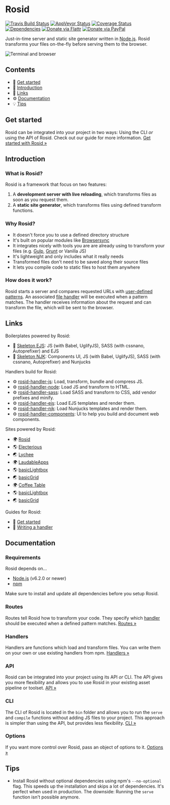 # Rosid

[![Travis Build Status](https://travis-ci.org/electerious/Rosid.svg?branch=master)](https://travis-ci.org/electerious/Rosid) [![AppVeyor Status](https://ci.appveyor.com/api/projects/status/9pm47cxt4oqq0fg1?svg=true)](https://ci.appveyor.com/project/electerious/rosid) [![Coverage Status](https://coveralls.io/repos/github/electerious/Rosid/badge.svg?branch=master)](https://coveralls.io/github/electerious/Rosid?branch=master) [![Dependencies](https://david-dm.org/electerious/Rosid.svg)](https://david-dm.org/electerious/Rosid#info=dependencies) [![Donate via Flattr](https://img.shields.io/badge/flattr-donate-009cde.svg)](https://flattr.com/profile/electerious) [![Donate via PayPal](https://img.shields.io/badge/paypal-donate-009cde.svg)](https://www.paypal.com/cgi-bin/webscr?cmd=_s-xclick&hosted_button_id=CYKBESW577YWE)

Just-in-time server and static site generator written in [Node.js](https://nodejs.org/). Rosid transforms your files on-the-fly before serving them to the browser.

![Terminal and browser](https://l.electerious.com/uploads/big/416d22f9cbd3e997a08a95ec1c80d062.png)

## Contents

- 🏃 [Get started](#get-started)
- 📄 [Introduction](#introduction)
- 🔗 [Links](#links)
- ⚙️ [Documentation](#documentation)
- 💡 [Tips](#tips)

## Get started

Rosid can be integrated into your project in two ways: Using the CLI *or* using the API of Rosid. Check out our guide for more information. [Get started with Rosid &#187;](docs/Get%20started.md)

## Introduction

### What is Rosid?

Rosid is a framework that focus on two features:

1. A **development server with live reloading**, which transforms files as soon as you request them.
2. A **static site generator**, which transforms files using defined transform functions.

### Why Rosid?

- It doesn't force you to use a defined directory structure
- It's built on popular modules like [Browsersync](https://www.browsersync.io)
- It integrates nicely with tools you are are already using to transform your files (e.g. [Gulp](http://gulpjs.com), [Grunt](http://gruntjs.com) or Vanilla JS)
- It's lightweight and only includes what it really needs
- Transformed files don't need to be saved along their source files
- It lets you compile code to static files to host them anywhere

### How does it work?

Rosid starts a server and compares requested URLs with [user-defined patterns](docs/Routes.md). An associated [file handler](docs/Handlers.md) will be executed when a pattern matches. The handler receives information about the request and can transform the file, which will be sent to the browser.

## Links

Boilerplates powered by Rosid:

- 📐 [Skeleton EJS](https://github.com/electerious/Skeleton-EJS): JS (with Babel, UglifyJS), SASS (with cssnano, Autoprefixer) and EJS
- 📐 [Skeleton NJK](https://github.com/electerious/Skeleton-NJK): Components UI, JS (with Babel, UglifyJS), SASS (with cssnano, Autoprefixer) and Nunjucks

Handlers build for Rosid:

- ⚙️ [rosid-handler-js](https://github.com/electerious/rosid-handler-js): Load, transform, bundle and compress JS.
- ⚙️ [rosid-handler-node](https://github.com/electerious/rosid-handler-node): Load JS and transform to HTML.
- ⚙️ [rosid-handler-sass](https://github.com/electerious/rosid-handler-sass): Load SASS and transform to CSS, add vendor prefixes and minify.
- ⚙️ [rosid-handler-ejs](https://github.com/electerious/rosid-handler-ejs): Load EJS templates and render them.
- ⚙️ [rosid-handler-njk](https://github.com/electerious/rosid-handler-njk): Load Nunjucks templates and render them.
- ⚙️ [rosid-handler-components](https://github.com/comwrap/rosid-handler-components): UI to help you build and document web components.

Sites powered by Rosid:

- 🌍 [Rosid](https://rosid.electerious.com)
- 🌎 [Electerious](https://electerious.com)
- 🌏 [Lychee](https://lychee.electerious.com)
- 🌍 [LaudableApps](https://laudableapps.com)
- 🌎 [basicLightbox](https://basiclightbox.electerious.com)
- 🌏 [basicGrid](https://basicgrid.electerious.com)
- 🌍 [Coffee Table](https://coffee.electerious.com)
- 🌎 [basicLightbox](https://basiclightbox.electerious.com)
- 🌏 [basicGrid](https://basicgrid.electerious.com)

Guides for Rosid:

- 📄 [Get started](docs/Get%20started.md)
- 📄 [Writing a handler](docs/Writing%20a%20handler.md)

## Documentation

### Requirements

Rosid depends on...

- [Node.js](https://nodejs.org/en/) (v6.2.0 or newer)
- [npm](https://www.npmjs.com)

Make sure to install and update all dependencies before you setup Rosid.

### Routes

Routes tell Rosid how to transform your code. They specify which [handler](docs/Handlers.md) should be executed when a defined pattern matches. [Routes &#187;](docs/Routes.md)

### Handlers

Handlers are functions which load and transform files. You can write them on your own or use existing handlers from npm. [Handlers &#187;](docs/Handlers.md)

### API

Rosid can be integrated into your project using its API *or* CLI. The API gives you more flexibility and allows you to use Rosid in your existing asset pipeline or toolset. [API &#187;](docs/API.md)

### CLI

The CLI of Rosid is located in the `bin` folder and allows you to run the `serve` and `compile` functions without adding JS files to your project. This approach is simpler than using the API, but provides less flexibility. [CLI &#187;](docs/CLI.md)

### Options

If you want more control over Rosid, pass an object of options to it. [Options &#187;](docs/Options.md)

## Tips

- Install Rosid without optional dependencies using npm's `--no-optional` flag. This speeds up the installation and skips a lot of dependencies. It's perfect when used in production. The downside: Running the `serve` function isn't possible anymore.
